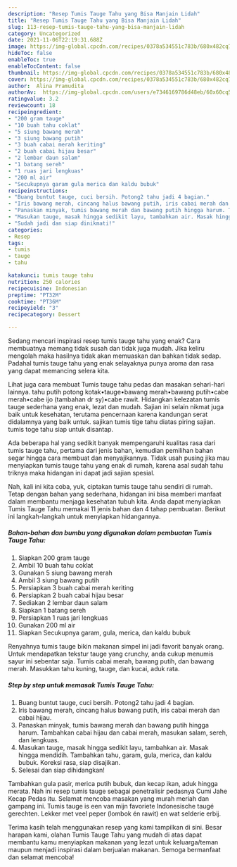 ```yaml
---
description: "Resep Tumis Tauge Tahu yang Bisa Manjain Lidah"
title: "Resep Tumis Tauge Tahu yang Bisa Manjain Lidah"
slug: 113-resep-tumis-tauge-tahu-yang-bisa-manjain-lidah
category: Uncategorized
date: 2021-11-06T22:19:31.688Z
image: https://img-global.cpcdn.com/recipes/0378a534551c783b/680x482cq70/tumis-tauge-tahu-foto-resep-utama.jpg
hideToc: false
enableToc: true
enableTocContent: false
thumbnail: https://img-global.cpcdn.com/recipes/0378a534551c783b/680x482cq70/tumis-tauge-tahu-foto-resep-utama.jpg
cover: https://img-global.cpcdn.com/recipes/0378a534551c783b/680x482cq70/tumis-tauge-tahu-foto-resep-utama.jpg
author:  Alina Pramudita
authorAv:  https://img-global.cpcdn.com/users/e7346169786d48eb/60x60cq50/avatar.jpg
ratingvalue: 3.2
reviewcount: 18
recipeingredient:
- "200 gram tauge"
- "10 buah tahu coklat"
- "5 siung bawang merah"
- "3 siung bawang putih"
- "3 buah cabai merah keriting"
- "2 buah cabai hijau besar"
- "2 lembar daun salam"
- "1 batang sereh"
- "1 ruas jari lengkuas"
- "200 ml air"
- "Secukupnya garam gula merica dan kaldu bubuk"
recipeinstructions:
- "Buang buntut tauge, cuci bersih. Potong2 tahu jadi 4 bagian."
- "Iris bawang merah, cincang halus bawang putih, iris cabai merah dan cabai hijau."
- "Panaskan minyak, tumis bawang merah dan bawang putih hingga harum. Tambahkan cabai hijau dan cabai merah, masukan salam, sereh, dan lengkuas."
- "Masukan tauge, masak hingga sedikit layu, tambahkan air. Masak hingga mendidih. Tambahkan tahu, garam, gula, merica, dan kaldu bubuk. Koreksi rasa, siap disajikan."
- "Sudah jadi dan siap dinikmati!"
categories:
- Resep
tags:
- tumis
- tauge
- tahu

katakunci: tumis tauge tahu 
nutrition: 250 calories
recipecuisine: Indonesian
preptime: "PT32M"
cooktime: "PT36M"
recipeyield: "3"
recipecategory: Dessert

---
```



Sedang mencari inspirasi resep tumis tauge tahu yang enak? Cara membuatnya memang tidak susah dan tidak juga mudah. Jika keliru mengolah maka hasilnya tidak akan memuaskan dan bahkan tidak sedap. Padahal tumis tauge tahu yang enak selayaknya punya aroma dan rasa yang dapat memancing selera kita.


Lihat juga cara membuat Tumis tauge tahu pedas dan masakan sehari-hari lainnya. tahu putih potong kotak•tauge•bawang merah•bawang putih•cabe merah•cabe ijo (tambahan dr sy)•cabe rawit. Hidangkan kelezatan tumis tauge sederhana yang enak, lezat dan mudah. Sajian ini selain nikmat juga baik untuk kesehatan, terutama pencernaan karena kandungan serat didalamnya yang baik untuk. sajikan tumis tige tahu diatas piring sajian. tumis toge tahu siap untuk disantap.

Ada beberapa hal yang sedikit banyak mempengaruhi kualitas rasa dari tumis tauge tahu, pertama dari jenis bahan, kemudian pemilihan bahan segar hingga cara membuat dan menyajikannya. Tidak usah pusing jika mau menyiapkan tumis tauge tahu yang enak di rumah, karena asal sudah tahu triknya maka hidangan ini dapat jadi sajian spesial.


Nah, kali ini kita coba, yuk, ciptakan tumis tauge tahu sendiri di rumah. Tetap dengan bahan yang sederhana, hidangan ini bisa memberi manfaat dalam membantu menjaga kesehatan tubuh kita. Anda dapat menyiapkan Tumis Tauge Tahu memakai 11 jenis bahan dan 4 tahap pembuatan. Berikut ini langkah-langkah untuk menyiapkan hidangannya.

<!--inarticleads1-->

##### Bahan-bahan dan bumbu yang digunakan dalam pembuatan Tumis Tauge Tahu:

1. Siapkan 200 gram tauge
1. Ambil 10 buah tahu coklat
1. Gunakan 5 siung bawang merah
1. Ambil 3 siung bawang putih
1. Persiapkan 3 buah cabai merah keriting
1. Persiapkan 2 buah cabai hijau besar
1. Sediakan 2 lembar daun salam
1. Siapkan 1 batang sereh
1. Persiapkan 1 ruas jari lengkuas
1. Gunakan 200 ml air
1. Siapkan Secukupnya garam, gula, merica, dan kaldu bubuk


Renyahnya tumis tauge bikin makanan simpel ini jadi favorit banyak orang. Untuk mendapatkan tekstur tauge yang crunchy, anda cukup menumis sayur ini sebentar saja. Tumis cabai merah, bawang putih, dan bawang merah. Masukkan tahu kuning, tauge, dan kucai, aduk rata. 

<!--inarticleads2-->

##### Step by step untuk memasak Tumis Tauge Tahu:

1. Buang buntut tauge, cuci bersih. Potong2 tahu jadi 4 bagian.
1. Iris bawang merah, cincang halus bawang putih, iris cabai merah dan cabai hijau.
1. Panaskan minyak, tumis bawang merah dan bawang putih hingga harum. Tambahkan cabai hijau dan cabai merah, masukan salam, sereh, dan lengkuas.
1. Masukan tauge, masak hingga sedikit layu, tambahkan air. Masak hingga mendidih. Tambahkan tahu, garam, gula, merica, dan kaldu bubuk. Koreksi rasa, siap disajikan.
1. Selesai dan siap dihidangkan!

Tambahkan gula pasir, merica putih bubuk, dan kecap ikan, aduk hingga merata. Nah ini resep tumis tauge sebagai penetralisir pedasnya Cumi Jahe Kecap Pedas itu. Selamat mencoba masakan yang murah meriah dan gampang ini. Tumis tauge is een van mijn favoriete Indonesische taugé gerechten. Lekker met veel peper (lombok én rawit) en wat selderie erbij. 

Terima kasih telah menggunakan resep yang kami tampilkan di sini. Besar harapan kami, olahan Tumis Tauge Tahu yang mudah di atas dapat membantu kamu menyiapkan makanan yang lezat untuk keluarga/teman maupun menjadi inspirasi dalam berjualan makanan. Semoga bermanfaat dan selamat mencoba!
